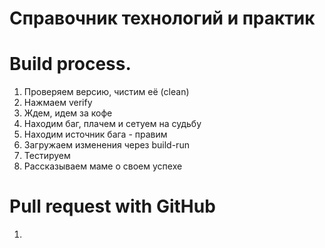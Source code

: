 # Справочник технологий и практик

# Build process.
1. Проверяем версию, чистим её (clean)
2. Нажмаем verify
3. Ждем, идем за кофе
4. Находим баг, плачем и сетуем на судьбу
5. Находим источник бага - правим
6. Загружаем изменения через build-run
7. Тестируем 
8. Рассказываем маме о своем успехе
# Pull request with GitHub
1. 

